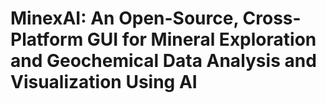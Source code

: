 # MinexAI: An Open-Source, Cross-Platform GUI for Mineral Exploration and Geochemical Data Analysis and Visualization Using AI